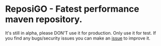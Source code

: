 # ReposiGO - Fatest performance maven repository.
It's still in alpha, please DON'T use it for production. Only use it for test. If you find any bugs/security issues you can make an [issue](https://github.com/TonimatasDEV/ReposiGO/issues) to improve it.
